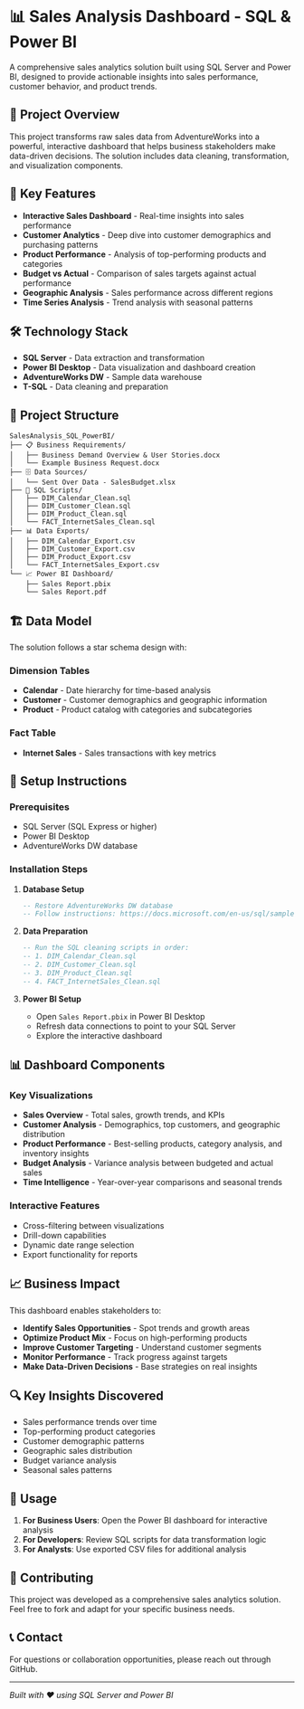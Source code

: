 # 📊 Sales Analysis Dashboard - SQL & Power BI

A comprehensive sales analytics solution built using SQL Server and Power BI, designed to provide actionable insights into sales performance, customer behavior, and product trends.

## 🎯 Project Overview

This project transforms raw sales data from AdventureWorks into a powerful, interactive dashboard that helps business stakeholders make data-driven decisions. The solution includes data cleaning, transformation, and visualization components.

## 🚀 Key Features

- **Interactive Sales Dashboard** - Real-time insights into sales performance
- **Customer Analytics** - Deep dive into customer demographics and purchasing patterns  
- **Product Performance** - Analysis of top-performing products and categories
- **Budget vs Actual** - Comparison of sales targets against actual performance
- **Geographic Analysis** - Sales performance across different regions
- **Time Series Analysis** - Trend analysis with seasonal patterns

## 🛠️ Technology Stack

- **SQL Server** - Data extraction and transformation
- **Power BI Desktop** - Data visualization and dashboard creation
- **AdventureWorks DW** - Sample data warehouse
- **T-SQL** - Data cleaning and preparation

## 📁 Project Structure

```
SalesAnalysis_SQL_PowerBI/
├── 📋 Business Requirements/
│   ├── Business Demand Overview & User Stories.docx
│   └── Example Business Request.docx
├── 🗄️ Data Sources/
│   └── Sent Over Data - SalesBudget.xlsx
├── 🔧 SQL Scripts/
│   ├── DIM_Calendar_Clean.sql
│   ├── DIM_Customer_Clean.sql
│   ├── DIM_Product_Clean.sql
│   └── FACT_InternetSales_Clean.sql
├── 📊 Data Exports/
│   ├── DIM_Calendar_Export.csv
│   ├── DIM_Customer_Export.csv
│   ├── DIM_Product_Export.csv
│   └── FACT_InternetSales_Export.csv
└── 📈 Power BI Dashboard/
    ├── Sales Report.pbix
    └── Sales Report.pdf
```

## 🏗️ Data Model

The solution follows a star schema design with:

### Dimension Tables
- **Calendar** - Date hierarchy for time-based analysis
- **Customer** - Customer demographics and geographic information
- **Product** - Product catalog with categories and subcategories

### Fact Table
- **Internet Sales** - Sales transactions with key metrics

## 🔧 Setup Instructions

### Prerequisites
- SQL Server (SQL Express or higher)
- Power BI Desktop
- AdventureWorks DW database

### Installation Steps

1. **Database Setup**
   ```sql
   -- Restore AdventureWorks DW database
   -- Follow instructions: https://docs.microsoft.com/en-us/sql/samples/adventureworks-install-configure
   ```

2. **Data Preparation**
   ```sql
   -- Run the SQL cleaning scripts in order:
   -- 1. DIM_Calendar_Clean.sql
   -- 2. DIM_Customer_Clean.sql  
   -- 3. DIM_Product_Clean.sql
   -- 4. FACT_InternetSales_Clean.sql
   ```

3. **Power BI Setup**
   - Open `Sales Report.pbix` in Power BI Desktop
   - Refresh data connections to point to your SQL Server
   - Explore the interactive dashboard

## 📊 Dashboard Components

### Key Visualizations
- **Sales Overview** - Total sales, growth trends, and KPIs
- **Customer Analysis** - Demographics, top customers, and geographic distribution
- **Product Performance** - Best-selling products, category analysis, and inventory insights
- **Budget Analysis** - Variance analysis between budgeted and actual sales
- **Time Intelligence** - Year-over-year comparisons and seasonal trends

### Interactive Features
- Cross-filtering between visualizations
- Drill-down capabilities
- Dynamic date range selection
- Export functionality for reports

## 📈 Business Impact

This dashboard enables stakeholders to:
- **Identify Sales Opportunities** - Spot trends and growth areas
- **Optimize Product Mix** - Focus on high-performing products
- **Improve Customer Targeting** - Understand customer segments
- **Monitor Performance** - Track progress against targets
- **Make Data-Driven Decisions** - Base strategies on real insights

## 🔍 Key Insights Discovered

- Sales performance trends over time
- Top-performing product categories
- Customer demographic patterns
- Geographic sales distribution
- Budget variance analysis
- Seasonal sales patterns

## 📝 Usage

1. **For Business Users**: Open the Power BI dashboard for interactive analysis
2. **For Developers**: Review SQL scripts for data transformation logic
3. **For Analysts**: Use exported CSV files for additional analysis

## 🤝 Contributing

This project was developed as a comprehensive sales analytics solution. Feel free to fork and adapt for your specific business needs.

## 📞 Contact

For questions or collaboration opportunities, please reach out through GitHub.

---

*Built with ❤️ using SQL Server and Power BI*
